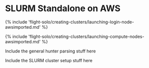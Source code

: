 # SLURM Standalone on AWS

{% include 'flight-solo/creating-clusters/launching-login-node-awsimported.md' %}

{% include 'flight-solo/creating-clusters/launching-compute-nodes-awsimported.md' %}

Include the general hunter parsing stuff here

Include the SLURM cluster setup stuff here 
